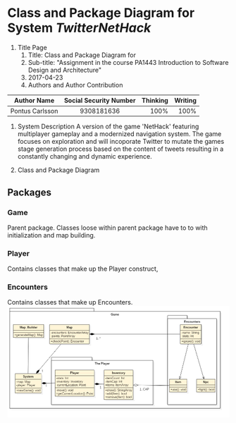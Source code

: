 #  Class and Package Diagram for System _TwitterNetHack_
1. Title Page
    1. Title:  Class and Package Diagram for
    1. Sub-title: "Assignment in the course PA1443 Introduction to Software Design and Architecture"
    1. 2017-04-23
    1. Authors and Author Contribution

| Author Name   | Social Security Number| Thinking  |Writing  |
| ------------- |:-------------:| -----:|-----:|
| Pontus Carlsson  | 9308181636 | 100% |100% |

1. System Description
A version of the game 'NetHack' featuring multiplayer gameplay and a modernized navigation system. The game focuses on exploration and will incoporate Twitter to mutate the games stage generation process based on the content of tweets resulting in a constantly changing and  dynamic experience.

1. Class and Package Diagram

## Packages
### Game
Parent package. Classes loose within parent package have to to with initialization and map building.
### Player
Contains classes that make up the Player construct,
### Encounters
Contains classes that make up Encounters.
![model](https://github.com/carl93/OOD-PA1443-poca16/blob/master/Assignments/OOP/ClassDiagram1.png "Diagram")
